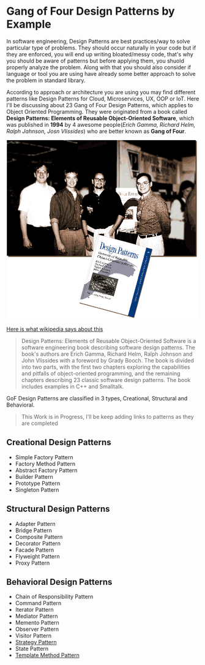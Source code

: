 # Gang of Four Design Patterns by Example

In software engineering, Design Patterns are best practices/way to solve particular type of problems. They should occur naturally in your code  but if they are enforced, you will end up writing bloated/messy code, that's why you should be aware of patterns but before applying them, you shuold properly analyze the problem. Along with that you should also consider if language or tool you are using have already some better approach to solve the problem in standard library.

According to approach or architecture you are using you may find different patterns like Design Patterns for Cloud, Microservices, UX, OOP or IoT. Here I'll be discussing about 23 Gang of Four Design Patterns, which applies to Object Oriented Programming. They were originated from a book called **Design Patterns: Elements of Reusable Object-Oriented Software**, which was published in **1994** by 4 awesome people(*Erich Gamma, Richard Helm, Ralph Jahnson, Josn Vlissides*) who are better known as **Gang of Four**.

[![Gang_Of_Four](assets/Gang_Of_Four.gif)](https://www.flickr.com/photos/10591680@N07/1499817187)

[Here is what wikipedia says about this](https://en.wikipedia.org/wiki/Design_Patterns)
> Design Patterns: Elements of Reusable Object-Oriented Software is a software engineering book describing software design patterns. The book's authors are Erich Gamma, Richard Helm, Ralph Johnson and John Vlissides with a foreword by Grady Booch. The book is divided into two parts, with the first two chapters exploring the capabilities and pitfalls of object-oriented programming, and the remaining chapters describing 23 classic software design patterns. The book includes examples in C++ and Smalltalk.

GoF Design Patterns are classified in 3 types, Creational, Structural and Behavioral.

> This Work is in Progress, I'll be keep adding links to patterns as they are completed

## Creational Design Patterns

* Simple Factory Pattern
* Factory Method Pattern
* Abstract Factory Pattern
* Builder Pattern
* Prototype Pattern
* Singleton Pattern

## Structural Design Patterns

* Adapter Pattern
* Bridge Pattern
* Composite Pattern
* Decorator Pattern
* Facade Pattern
* Flyweight Pattern
* Proxy Pattern

## Behavioral Design Patterns

* Chain of Responsibility Pattern
* Command Pattern
* Iterator Pattern
* Mediator Pattern
* Memento Pattern
* Observer Pattern
* Visitor Pattern
* [Strategy Pattern](Strategy-Pattern/ReadMe.md)
* State Pattern
* [Template Method Pattern](Template-Method-Pattern/ReadMe.md)
